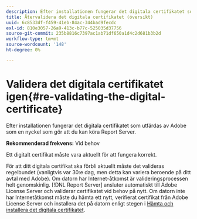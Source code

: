 ```yaml
---
description: Efter installationen fungerar det digitala certifikatet som utfärdas av Adobe som en nyckel som gör att du kan köra Report Server.
title: Återvalidera det digitala certifikatet (översikt)
uuid: 6c8533df-f459-41eb-84ac-344bad9fecdc
exl-id: 810e3057-26a9-413c-b77c-525035d37756
source-git-commit: 235b8816c7397ac1ab71df650a1d4c2d681b3b2d
workflow-type: tm+mt
source-wordcount: '148'
ht-degree: 0%

---
```


# Validera det digitala certifikatet igen{#re-validating-the-digital-certificate}

Efter installationen fungerar det digitala certifikatet som utfärdas av Adobe som en nyckel som gör att du kan köra Report Server.

**Rekommenderad frekvens:** Vid behov

Ett digitalt certifikat måste vara aktuellt för att fungera korrekt.

För att ditt digitala certifikat ska förbli aktuellt måste det valideras regelbundet (vanligtvis var 30:e dag, men detta kan variera beroende på ditt avtal med Adobe). Om datorn har Internet-åtkomst är valideringsprocessen helt genomskinlig. [!DNL Report Server] ansluter automatiskt till Adobe License Server och validerar certifikatet vid behov på nytt. Om datorn inte har Internetåtkomst måste du hämta ett nytt, verifierat certifikat från Adobe License Server och installera det på datorn enligt stegen i [Hämta och installera det digitala certifikatet](../../../home/c-rpt-oview/c-inst-rpt/c-install-dig-cert/c-install-dig-cert.md#concept-5a61fc67df3643598c7c403962075f76).
